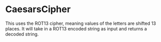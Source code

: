 # CaesarsCipher
This uses the ROT13 cipher, meaning values of the letters are shifted 13 places. It will take in a ROT13 encoded string as input and returns a decoded string.
